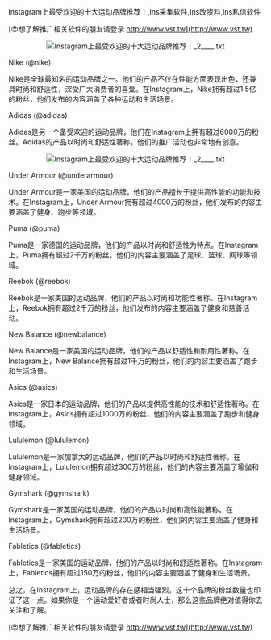 Instagram上最受欢迎的十大运动品牌推荐！,Ins采集软件,Ins改资料,Ins私信软件

[😍想了解推广相关软件的朋友请登录 http://www.vst.tw](http://www.vst.tw)

 <center><img src="https://vst.tw/MP4/tuiguang/png/7.png" alt="Instagram上最受欢迎的十大运动品牌推荐！_2____.txt"></center>

Nike (@nike)

Nike是全球最知名的运动品牌之一。他们的产品不仅在性能方面表现出色，还兼具时尚和舒适性，深受广大消费者的喜爱。在Instagram上，Nike拥有超过1.5亿的粉丝，他们发布的内容涵盖了各种运动和生活场景。

Adidas (@adidas)

Adidas是另一个备受欢迎的运动品牌，他们在Instagram上拥有超过6000万的粉丝。Adidas的产品以时尚和舒适性著称，他们的推广活动也非常地有创意。

 <center><img src="https://vst.tw/MP4/tuiguang/png/1.png" alt="Instagram上最受欢迎的十大运动品牌推荐！_2____.txt"></center>

Under Armour (@underarmour)

Under Armour是一家美国的运动品牌，他们的产品擅长于提供高性能的功能和技术。在Instagram上，Under Armour拥有超过4000万的粉丝，他们发布的内容主要涵盖了健身、跑步等领域。

Puma (@puma)

Puma是一家德国的运动品牌，他们的产品以时尚和舒适性为特点。在Instagram上，Puma拥有超过2千万的粉丝，他们的内容主要涵盖了足球、篮球、网球等领域。

Reebok (@reebok)

Reebok是一家美国的运动品牌，他们的产品以时尚和功能性著称。在Instagram上，Reebok拥有超过2千万的粉丝，他们发布的内容主要涵盖了健身和慈善活动。

New Balance (@newbalance)

New Balance是一家美国的运动品牌，他们的产品以舒适性和耐用性著称。在Instagram上，New Balance拥有超过1千万的粉丝，他们的内容主要涵盖了跑步和生活场景。

Asics (@asics)

Asics是一家日本的运动品牌，他们的产品以提供高性能的技术和舒适性著称。在Instagram上，Asics拥有超过1000万的粉丝，他们的内容主要涵盖了跑步和健身领域。

Lululemon (@lululemon)

Lululemon是一家加拿大的运动品牌，他们的产品以时尚和舒适性著称。在Instagram上，Lululemon拥有超过300万的粉丝，他们的内容主要涵盖了瑜伽和健身领域。

Gymshark (@gymshark)

Gymshark是一家英国的运动品牌，他们的产品以时尚和高性能著称。在Instagram上，Gymshark拥有超过200万的粉丝，他们的内容主要涵盖了健身和生活场景。

Fabletics (@fabletics)

Fabletics是一家美国的运动品牌，他们的产品以时尚和舒适性著称。在Instagram上，Fabletics拥有超过150万的粉丝，他们的内容主要涵盖了健身和生活场景。

总之，在Instagram上，运动品牌的存在感相当强烈，这十个品牌的粉丝数量也印证了这一点。如果你是一个运动爱好者或者时尚人士，那么这些品牌绝对值得你去关注和了解。

[😍想了解推广相关软件的朋友请登录 http://www.vst.tw](http://www.vst.tw)



